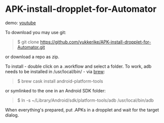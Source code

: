 # APK-install-dropplet-for-Automator

demo: [youtube](https://youtu.be/UpRzEvBiWy8)

To download you may use git:
> $ git clone https://github.com/yukkerike/APK-install-dropplet-for-Automator.git

 or download a repo as zip.

To install - double click on a .workflow and select a folder. To work, adb needs to be installed in /usr/local/bin/ - via [brew](https://brew.sh): 

> $ brew cask install android-platform-tools 

or symlinked to the one in an Android SDK folder:

> $ ln -s ~/Library/Android/sdk/platform-tools/adb /usr/local/bin/adb

When everything's prepared, put .APKs in a dropplet and wait for the target dialog.

